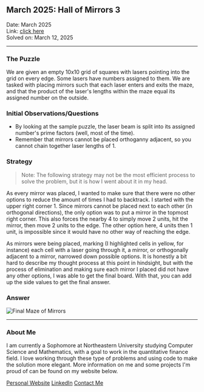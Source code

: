 
## March 2025: Hall of Mirrors 3
Date: March 2025  
Link: [click here](https://www.janestreet.com/puzzles/hall-of-mirrors-3-index/)  
Solved on: March 12, 2025  

---

### The Puzzle

We are given an empty 10x10 grid of squares with lasers pointing into the grid on every edge. Some lasers have numbers assigned to them. We are tasked with placing mirrors such that each laser enters and exits the maze, and that the product of the laser's lengths within the maze equal its assigned number on the outside.

### Initial Observations/Questions

- By looking at the sample puzzle, the laser beam is split into its assigned number's prime factors (well, most of the time).
- Remember that mirrors cannot be placed orthoganny adjacent, so you cannot chain together laser lengths of 1.


### Strategy

> Note: The following strategy may not be the most efficient process to solve the problem, but it is how I went about it in my head.

As every mirror was placed, I wanted to make sure that there were no other options to reduce the amount of times I had to backtrack. I started with the upper right corner $1$. Since mirrors cannot be placed next to each other (in orthogonal directions), the only option was to put a mirror in the topmost right corner. This also forces the nearby $4$ to simply move 2 units, hit the mirror, then move 2 units to the edge. The other option here, 4 units then 1 unit, is impossible since it would have no other way of reaching the edge.

As mirrors were being placed, marking (I highlighted cells in yellow, for instance) each cell with a laser going through it, a mirror, or orthogonally adjacent to a mirror, narrowed down possible options. It is honestly a bit hard to describe my thought process at this point in hindsight, but with the process of elimination and making sure each mirror I placed did not have any other options, I was able to get the final board. With that, you can add up the side values to get the final answer.

### Answer

![Final Maze of Mirrors](./photos/mar25.png)

---

### About Me

I am currently a Sophomore at Northeastern University studying Computer Science and Mathematics, with a goal to work in the quantitative finance field. I love working through these type of problems and using code to make the solution more elegant. More information on me and some projects I'm proud of can be found on my website below.

[Personal Website](https://www.maxcyrusmayer.com)
[LinkedIn](https://www.linkedin.com/in/max-mayerr/)
[Contact Me](mailto:max@maxcyrusmayer.com)
